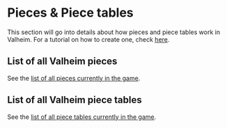 ﻿# Pieces & Piece tables
This section will go into details about how pieces and piece tables work in Valheim. For a tutorial on how to create one, check [here](../../home/tutorials/overview.md).

## List of all Valheim pieces
See the [list of all pieces currently in the game](piece-list.md).

## List of all Valheim piece tables
See the [list of all piece tables currently in the game](piece-table-list.md).
